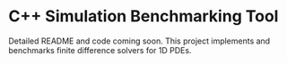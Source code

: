 # C++ Simulation Benchmarking Tool

Detailed README and code coming soon. This project implements and benchmarks finite difference solvers for 1D PDEs.
